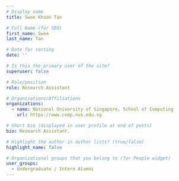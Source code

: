 ```yaml
---
# Display name
title: Swee Khoon Tan

# Full Name (for SEO) 
first_name: Swee
last_name: Tan

# Date for sorting
date: ''

# Is this the primary user of the site?
superuser: false

# Role/position
role: Research Assistant

# Organizations/Affiliations
organizations:
  - name: National University of Singapore, School of Computing
    url: https://www.comp.nus.edu.sg

# Short bio (displayed in user profile at end of posts)
bio: Research Assistant. 

# Highlight the author in author lists? (true/false)
highlight_name: false

# Organizational groups that you belong to (for People widget)
user_groups:
  - Undergraduate / Intern Alumni
---
```


